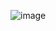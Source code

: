 ![image](https://github.com/rameshjoshi/ml-model-google-videointelligence-api/assets/7277702/a7bba302-bbcd-43d1-b48f-4f6b1f5d1de2)
